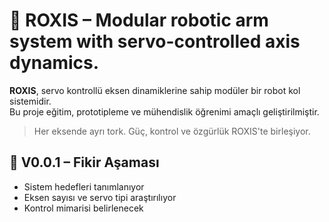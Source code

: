 # 🤖 ROXIS – Modular robotic arm system with servo-controlled axis dynamics.

**ROXIS**, servo kontrollü eksen dinamiklerine sahip modüler bir robot kol sistemidir.  
Bu proje eğitim, prototipleme ve mühendislik öğrenimi amaçlı geliştirilmiştir.

> Her eksende ayrı tork. Güç, kontrol ve özgürlük ROXIS'te birleşiyor.

## 🚀 V0.0.1 – Fikir Aşaması
- Sistem hedefleri tanımlanıyor  
- Eksen sayısı ve servo tipi araştırılıyor  
- Kontrol mimarisi belirlenecek  
